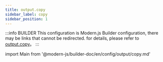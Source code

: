 ```yaml
---
title: output.copy
sidebar_label: copy
sidebar_position: 1
---
```


:::info BUILDER
This configuration is Modern.js Builder configuration, there may be links that cannot be redirected. for details, please refer to [output.copy](https://modernjs.dev/builder/zh/api/config-output.html#output-copy)。
:::

import Main from '@modern-js/builder-doc/en/config/output/copy.md'

<Main />
